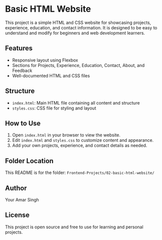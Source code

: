# Basic HTML Website

This project is a simple HTML and CSS website for showcasing projects, experience, education, and contact information. It is designed to be easy to understand and modify for beginners and web development learners.

## Features
- Responsive layout using Flexbox
- Sections for Projects, Experience, Education, Contact, About, and Feedback
- Well-documented HTML and CSS files

## Structure
- `index.html`: Main HTML file containing all content and structure
- `styles.css`: CSS file for styling and layout

## How to Use
1. Open `index.html` in your browser to view the website.
2. Edit `index.html` and `styles.css` to customize content and appearance.
3. Add your own projects, experience, and contact details as needed.

## Folder Location
This README is for the folder: `Frontend-Projects/02-basic-html-website/`

## Author
Your Amar Singh

## License
This project is open source and free to use for learning and personal projects.

